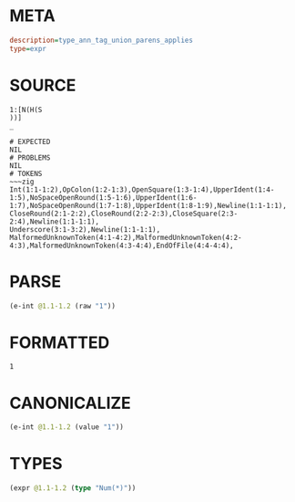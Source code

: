 # META
~~~ini
description=type_ann_tag_union_parens_applies
type=expr
~~~
# SOURCE
~~~roc
1:[N(H(S
))]
_
~~~
~~~
# EXPECTED
NIL
# PROBLEMS
NIL
# TOKENS
~~~zig
Int(1:1-1:2),OpColon(1:2-1:3),OpenSquare(1:3-1:4),UpperIdent(1:4-1:5),NoSpaceOpenRound(1:5-1:6),UpperIdent(1:6-1:7),NoSpaceOpenRound(1:7-1:8),UpperIdent(1:8-1:9),Newline(1:1-1:1),
CloseRound(2:1-2:2),CloseRound(2:2-2:3),CloseSquare(2:3-2:4),Newline(1:1-1:1),
Underscore(3:1-3:2),Newline(1:1-1:1),
MalformedUnknownToken(4:1-4:2),MalformedUnknownToken(4:2-4:3),MalformedUnknownToken(4:3-4:4),EndOfFile(4:4-4:4),
~~~
# PARSE
~~~clojure
(e-int @1.1-1.2 (raw "1"))
~~~
# FORMATTED
~~~roc
1
~~~
# CANONICALIZE
~~~clojure
(e-int @1.1-1.2 (value "1"))
~~~
# TYPES
~~~clojure
(expr @1.1-1.2 (type "Num(*)"))
~~~
